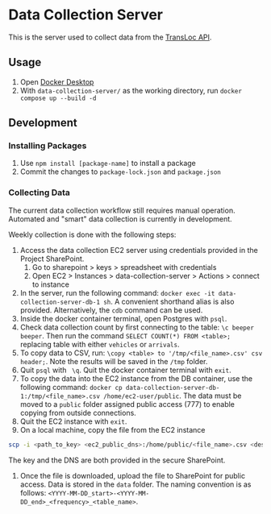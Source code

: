 # Data Collection Server

This is the server used to collect data from the
[TransLoc API](https://rapidapi.com/transloc/api/openapi-1-2).

## Usage

1. Open [Docker Desktop](https://www.docker.com/products/docker-desktop/)
1. With `data-collection-server/` as the working directory, run
   `docker compose up --build -d`

## Development

### Installing Packages

1. Use `npm install [package-name]` to install a package
1. Commit the changes to `package-lock.json` and `package.json`

### Collecting Data

The current data collection workflow still requires manual operation. Automated
and "smart" data collection is currently in development.

Weekly collection is done with the following steps:

1. Access the data collection EC2 server using credentials provided in the
Project SharePoint.
   1. Go to sharepoint > keys > spreadsheet with credentials
   1. Open EC2 > Instances > data-collection-server > Actions > connect to
   instance
1. In the server, run the following command:
`docker exec -it data-collection-server-db-1 sh`. A convenient shorthand alias
is also provided. Alternatively, the `cdb` command can be used.
1. Inside the docker container terminal, open Postgres with `psql`.
1. Check data collection count by first connecting to the table:
`\c beeper beeper`. Then run the command `SELECT COUNT(*) FROM <table>;`
replacing table with either `vehicles` or `arrivals`.
1. To copy data to CSV, run:
`\copy <table> to '/tmp/<file_name>.csv' csv header;`. Note the
results will be saved in the `/tmp` folder.
1. Quit `psql` with ` \q`. Quit the docker container terminal with `exit`.
1. To copy the data into the EC2 instance from the DB container, use the
following command:
`docker cp data-collection-server-db-1:/tmp/<file_name>.csv /home/ec2-user/public`. The
data must be moved to a `public` folder assigned public access (777) to enable
copying from outside connections.
1. Quit the EC2 instance with `exit`.
1. On a local machine, copy the file from the EC2 instance

```bash
scp -i <path_to_key> <ec2_public_dns>:/home/public/<file_name>.csv <destination_in_local_machine>
```

The key and the DNS are both provided in the secure SharePoint.

1. Once the file is downloaded, upload the file to SharePoint for public access.
Data is stored in the `data` folder. The naming convention is as follows:
`<YYYY-MM-DD_start>-<YYYY-MM-DD_end>_<frequency>_<table_name>`.
